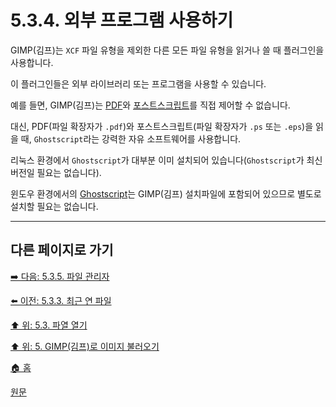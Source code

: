 # 5.3.4. 외부 프로그램 사용하기
GIMP(김프)는 `XCF` 파일 유형을 제외한 다른 모든 파일 유형을 읽거나 쓸 때 플러그인을 사용합니다. 

이 플러그인들은 외부 라이브러리 또는 프로그램을 사용할 수 있습니다. 

예를 들면, GIMP(김프)는 [PDF](./19-glossaryx-pdf.md)와 [포스트스크립트](./19-glossaryx-postscript.md)를 직접 제어할 수 없습니다. 

대신, PDF(파일 확장자가 `.pdf`)와 포스트스크립트(파일 확장자가 `.ps` 또는 `.eps`)을 읽을 때, `Ghostscript`라는 강력한 자유 소프트웨어를 사용합니다.

리눅스 환경에서 `Ghostscript`가 대부분 이미 설치되어 있습니다(`Ghostscript`가 최신 버전일 필요는 없습니다). 

윈도우 환경에서의 [Ghostscript](https://www.ghostscript.com/)는 GIMP(김프) 설치파일에 포함되어 있으므로 별도로 설치할 필요는 없습니다.

***

## 다른 페이지로 가기

[➡️ 다음: 5.3.5. 파일 관리자](./05-03-05-file-manager.md)

[⬅️ 이전: 5.3.3. 최근 연 파일](./05-03-03-open-recent.md)

[⬆️ 위: 5.3. 파열 열기](./05-03-00-opening-files.md)

[⬆️ 위: 5. GIMP(김프)로 이미지 불러오기](./05-00-getting-images-into-gimp.md)

[🏠 홈](./00-home.md)

[원문](https://docs.gimp.org/2.10/ko/gimp-using-external-programs.html)